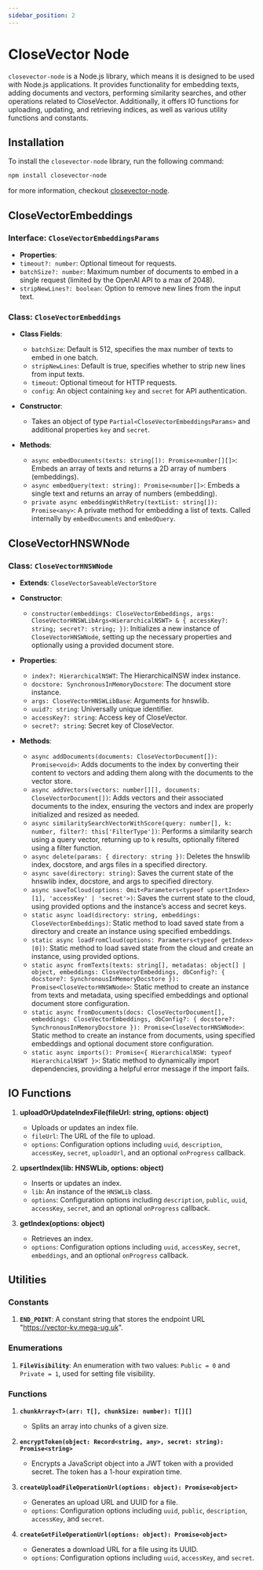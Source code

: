```yaml
---
sidebar_position: 2
---
```


# CloseVector Node

`closevector-node` is a Node.js library, which means it is designed to be used with Node.js applications. It provides functionality for embedding texts, adding documents and vectors, performing similarity searches, and other operations related to CloseVector. Additionally, it offers IO functions for uploading, updating, and retrieving indices, as well as various utility functions and constants.

## Installation

To install the `closevector-node` library, run the following command:

```bash
npm install closevector-node
```

for more information, checkout [closevector-node](https://www.npmjs.com/package/closevector-node).

## CloseVectorEmbeddings

### Interface: `CloseVectorEmbeddingsParams`
  - **Properties**:
  - `timeout?: number`: Optional timeout for requests.
  - `batchSize?: number`: Maximum number of documents to embed in a single request (limited by the OpenAI API to a max of 2048).
  - `stripNewLines?: boolean`: Option to remove new lines from the input text.

### Class: `CloseVectorEmbeddings`
- **Class Fields**:
  - `batchSize`: Default is 512, specifies the max number of texts to embed in one batch.
  - `stripNewLines`: Default is true, specifies whether to strip new lines from input texts.
  - `timeout`: Optional timeout for HTTP requests.
  - `config`: An object containing `key` and `secret` for API authentication.
  
- **Constructor**:
  - Takes an object of type `Partial<CloseVectorEmbeddingsParams>` and additional properties `key` and `secret`.

- **Methods**:
  - `async embedDocuments(texts: string[]): Promise<number[][]>`: Embeds an array of texts and returns a 2D array of numbers (embeddings).
  - `async embedQuery(text: string): Promise<number[]>`: Embeds a single text and returns an array of numbers (embedding).
  - `private async embeddingWithRetry(textList: string[]): Promise<any>`: A private method for embedding a list of texts. Called internally by `embedDocuments` and `embedQuery`.
## CloseVectorHNSWNode

### Class: `CloseVectorHNSWNode`

- **Extends**: `CloseVectorSaveableVectorStore`
  
- **Constructor**:
  - `constructor(embeddings: CloseVectorEmbeddings, args: CloseVectorHNSWLibArgs<HierarchicalNSWT> & { accessKey?: string; secret?: string; })`: Initializes a new instance of `CloseVectorHNSWNode`, setting up the necessary properties and optionally using a provided document store.

- **Properties**:
  - `index?: HierarchicalNSWT`: The HierarchicalNSW index instance.
  - `docstore: SynchronousInMemoryDocstore`: The document store instance.
  - `args: CloseVectorHNSWLibBase`: Arguments for hnswlib.
  - `uuid?: string`: Universally unique identifier.
  - `accessKey?: string`: Access key of CloseVector.
  - `secret?: string`: Secret key of CloseVector.

- **Methods**:
  - `async addDocuments(documents: CloseVectorDocument[]): Promise<void>`: Adds documents to the index by converting their content to vectors and adding them along with the documents to the vector store.
  - `async addVectors(vectors: number[][], documents: CloseVectorDocument[])`: Adds vectors and their associated documents to the index, ensuring the vectors and index are properly initialized and resized as needed.
  - `async similaritySearchVectorWithScore(query: number[], k: number, filter?: this['FilterType'])`: Performs a similarity search using a query vector, returning up to `k` results, optionally filtered using a filter function.
  - `async delete(params: { directory: string })`: Deletes the hnswlib index, docstore, and args files in a specified directory.
  - `async save(directory: string)`: Saves the current state of the hnswlib index, docstore, and args to specified directory.
  - `async saveToCloud(options: Omit<Parameters<typeof upsertIndex>[1], 'accessKey' | 'secret'>)`: Saves the current state to the cloud, using provided options and the instance’s access and secret keys.
  - `static async load(directory: string, embeddings: CloseVectorEmbeddings)`: Static method to load saved state from a directory and create an instance using specified embeddings.
  - `static async loadFromCloud(options: Parameters<typeof getIndex>[0])`: Static method to load saved state from the cloud and create an instance, using provided options.
  - `static async fromTexts(texts: string[], metadatas: object[] | object, embeddings: CloseVectorEmbeddings, dbConfig?: { docstore?: SynchronousInMemoryDocstore }): Promise<CloseVectorHNSWNode>`: Static method to create an instance from texts and metadata, using specified embeddings and optional document store configuration.
  - `static async fromDocuments(docs: CloseVectorDocument[], embeddings: CloseVectorEmbeddings, dbConfig?: { docstore?: SynchronousInMemoryDocstore }): Promise<CloseVectorHNSWNode>`: Static method to create an instance from documents, using specified embeddings and optional document store configuration.
  - `static async imports(): Promise<{ HierarchicalNSW: typeof HierarchicalNSWT }>`: Static method to dynamically import dependencies, providing a helpful error message if the import fails.

## IO Functions

1. **uploadOrUpdateIndexFile(fileUrl: string, options: object)**
    - Uploads or updates an index file.
    - `fileUrl`: The URL of the file to upload.
    - `options`: Configuration options including `uuid`, `description`, `accessKey`, `secret`, `uploadUrl`, and an optional `onProgress` callback.

2. **upsertIndex(lib: HNSWLib, options: object)**
    - Inserts or updates an index.
    - `lib`: An instance of the `HNSWLib` class.
    - `options`: Configuration options including `description`, `public`, `uuid`, `accessKey`, `secret`, and an optional `onProgress` callback.
  
3. **getIndex(options: object)**
    - Retrieves an index.
    - `options`: Configuration options including `uuid`, `accessKey`, `secret`, `embeddings`, and an optional `onProgress` callback.

## Utilities
### Constants

1. **`END_POINT`**: A constant string that stores the endpoint URL "https://vector-kv.mega-ug.uk".

### Enumerations

1. **`FileVisibility`**: An enumeration with two values: `Public = 0` and `Private = 1`, used for setting file visibility.

### Functions

1. **`chunkArray<T>(arr: T[], chunkSize: number): T[][]`**
   - Splits an array into chunks of a given size.
  
2. **`encryptToken(object: Record<string, any>, secret: string): Promise<string>`**
   - Encrypts a JavaScript object into a JWT token with a provided secret. The token has a 1-hour expiration time.

3. **`createUploadFileOperationUrl(options: object): Promise<object>`**
   - Generates an upload URL and UUID for a file.
   - `options`: Configuration options including `uuid`, `public`, `description`, `accessKey`, and `secret`.

4. **`createGetFileOperationUrl(options: object): Promise<object>`**
   - Generates a download URL for a file using its UUID.
   - `options`: Configuration options including `uuid`, `accessKey`, and `secret`.